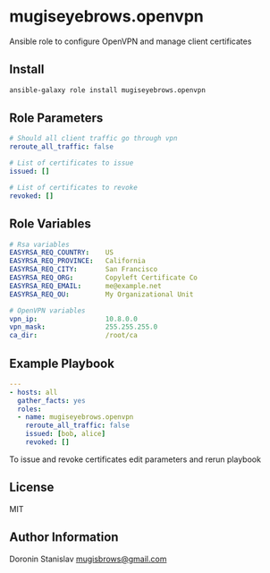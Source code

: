 mugiseyebrows.openvpn
=====================

Ansible role to configure OpenVPN and manage client certificates

Install
-------

```bash
ansible-galaxy role install mugiseyebrows.openvpn
```

Role Parameters
---------------

```yaml
# Should all client traffic go through vpn
reroute_all_traffic: false

# List of certificates to issue
issued: []

# List of certificates to revoke
revoked: []
```

Role Variables
---------------

```yaml
# Rsa variables
EASYRSA_REQ_COUNTRY:    US
EASYRSA_REQ_PROVINCE:   California
EASYRSA_REQ_CITY:       San Francisco
EASYRSA_REQ_ORG:        Copyleft Certificate Co
EASYRSA_REQ_EMAIL:      me@example.net
EASYRSA_REQ_OU:         My Organizational Unit

# OpenVPN variables
vpn_ip:                 10.8.0.0
vpn_mask:               255.255.255.0
ca_dir:                 /root/ca
```

Example Playbook
----------------

```yaml
---
- hosts: all
  gather_facts: yes
  roles:
  - name: mugiseyebrows.openvpn
    reroute_all_traffic: false
    issued: [bob, alice]
    revoked: []
```

To issue and revoke certificates edit parameters and rerun playbook

License
-------

MIT

Author Information
------------------

Doronin Stanislav <mugisbrows@gmail.com>
